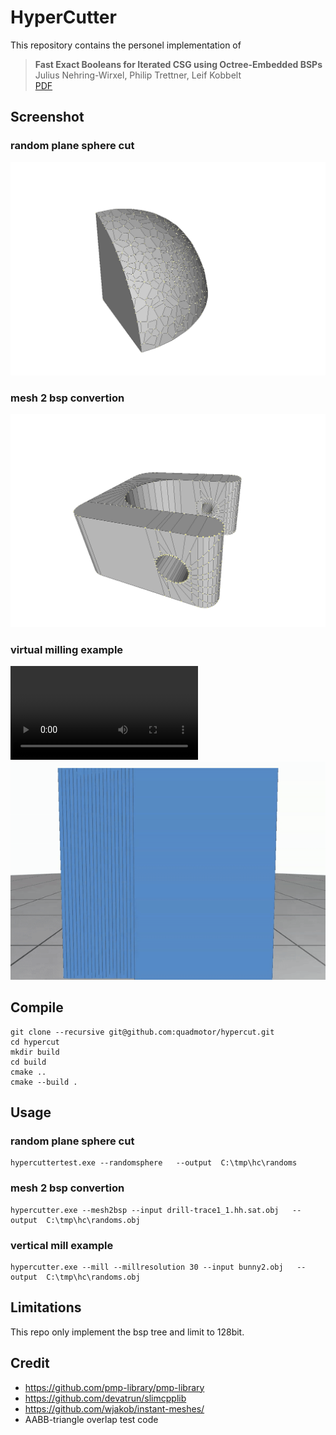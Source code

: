 # HyperCutter

This repository contains the personel implementation of 

> **Fast Exact Booleans for Iterated CSG using Octree-Embedded BSPs**<br/>
> Julius Nehring-Wirxel, Philip Trettner, Leif Kobbelt <br/>
> [PDF](https://arxiv.org/pdf/2103.02486)

## Screenshot
### random plane sphere cut
![randomplanecut](screenshot/randomsphere00.png)
### mesh 2 bsp convertion
![mesh2bsp](screenshot/mesh2bsp00.png)
### virtual milling example

<video src="https://raw.githubusercontent.com/quadmotor/hypercut/main/screenshot/bunny.mp4"></video>
![bunny.mp4](screenshot/bunny.gif)

## Compile
```shell
git clone --recursive git@github.com:quadmotor/hypercut.git
cd hypercut
mkdir build
cd build
cmake ..
cmake --build .
```

## Usage

### random plane sphere cut
```shell
hypercuttertest.exe --randomsphere   --output  C:\tmp\hc\randoms
```
### mesh 2 bsp convertion
```shell
hypercutter.exe --mesh2bsp --input drill-trace1_1.hh.sat.obj   --output  C:\tmp\hc\randoms.obj
```
### vertical mill example
```shell
hypercutter.exe --mill --millresolution 30 --input bunny2.obj   --output  C:\tmp\hc\randoms.obj
```


## Limitations
This repo only implement the bsp tree and limit to 128bit.

## Credit
* https://github.com/pmp-library/pmp-library
* https://github.com/devatrun/slimcpplib
* https://github.com/wjakob/instant-meshes/
* AABB-triangle overlap test code  

